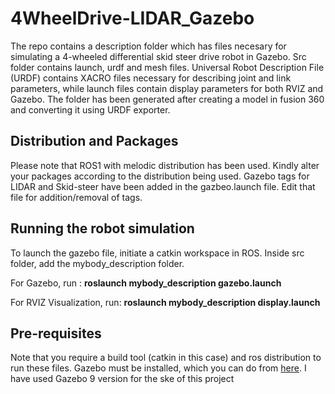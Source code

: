 # 4WheelDrive-LIDAR_Gazebo
The repo contains a description folder which has files necesary for simulating a 4-wheeled differential skid steer drive robot in Gazebo. Src folder contains launch, urdf and mesh files. Universal Robot Description File (URDF) contains XACRO files necessary for describing joint and link parameters, while launch files contain display parameters for both RVIZ and Gazebo. The folder has been generated after creating a model in fusion 360 and converting it using URDF exporter.
## Distribution and Packages
Please note that ROS1 with melodic distribution has been used. Kindly alter your packages according to the distribution being used.
Gazebo tags for LIDAR and Skid-steer have been added in the gazbeo.launch file. Edit that file for addition/removal of tags. 
## Running the robot simulation 
To launch the gazebo file, initiate a catkin workspace in ROS. Inside src folder, add the mybody_description folder. 

For Gazebo, run : **roslaunch mybody_description gazebo.launch**

For RVIZ Visualization, run: **roslaunch mybody_description display.launch**

## Pre-requisites 
Note that you require a build tool (catkin in this case) and ros distribution to run these files. Gazebo must be installed, which you can do from [here](https://www.google.com/url?sa=t&rct=j&q=&esrc=s&source=web&cd=&ved=2ahUKEwi5peby9siDAxWOxgIHHToVD7YQFnoECBIQAQ&url=https%3A%2F%2Fclassic.gazebosim.org%2Ftutorials%3Ftut%3Dinstall_ubuntu&usg=AOvVaw2pD1-zHYHUQ2AOo8zHRB5s&opi=89978449). I have used Gazebo 9 version for the ske of this project

